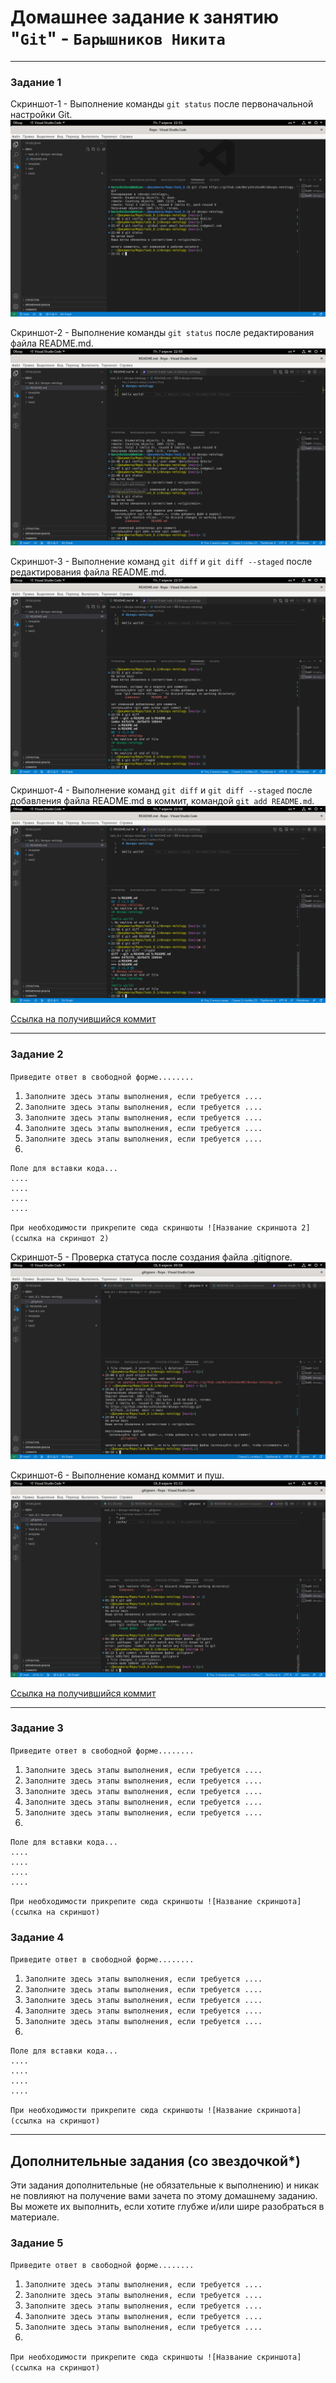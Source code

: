 # Домашнее задание к занятию "`Git`" - `Барышников Никита`

---

### Задание 1

Скриншот-1 - Выполнение команды `git status` после первоначальной настройки Git.
![Скриншот-1](https://github.com/BaryshnikovNV/devops-netology-task/blob/main/img/8.1.1.6.png)

Скриншот-2 - Выполнение команды `git status` после редактирования файла README.md.
![Скриншот-2](https://github.com/BaryshnikovNV/devops-netology-task/blob/main/img/8.1.1.8.png)

Скриншот-3 - Выполнение команд `git diff` и `git diff --staged` после редактирования файла README.md.
![Скриншот-3](https://github.com/BaryshnikovNV/devops-netology-task/blob/main/img/8.1.1.9.png)

Скриншот-4 - Выполнение команд `git diff` и `git diff --staged` после добавления файла README.md в коммит, командой `git add README.md`.
![Скриншот-4](https://github.com/BaryshnikovNV/devops-netology-task/blob/main/img/8.1.1.11.png)

[Ссылка на получившийся коммит](https://github.com/BaryshnikovNV/devops-netology/commit/2c21e4a76156d479092bb547fca70c9b315f6823)

---

### Задание 2

`Приведите ответ в свободной форме........`

1. `Заполните здесь этапы выполнения, если требуется ....`
2. `Заполните здесь этапы выполнения, если требуется ....`
3. `Заполните здесь этапы выполнения, если требуется ....`
4. `Заполните здесь этапы выполнения, если требуется ....`
5. `Заполните здесь этапы выполнения, если требуется ....`
6. 

```
Поле для вставки кода...
....
....
....
....
```

`При необходимости прикрепитe сюда скриншоты
![Название скриншота 2](ссылка на скриншот 2)`

Скриншот-5 - Проверка статуса после создания файла .gitignore.
![Скриншот-5](https://github.com/BaryshnikovNV/devops-netology-task/blob/main/img/8.1.2.1.png)

Скриншот-6 - Выполнение команд коммит и пуш.
![Скриншот-6](https://github.com/BaryshnikovNV/devops-netology-task/blob/main/img/8.1.2.4.png)

[Ссылка на получившийся коммит](https://github.com/BaryshnikovNV/devops-netology/commit/b88cfb6fa33760ecd02c56ebbdcd508c06c12950)

---

### Задание 3

`Приведите ответ в свободной форме........`

1. `Заполните здесь этапы выполнения, если требуется ....`
2. `Заполните здесь этапы выполнения, если требуется ....`
3. `Заполните здесь этапы выполнения, если требуется ....`
4. `Заполните здесь этапы выполнения, если требуется ....`
5. `Заполните здесь этапы выполнения, если требуется ....`
6. 

```
Поле для вставки кода...
....
....
....
....
```

`При необходимости прикрепитe сюда скриншоты
![Название скриншота](ссылка на скриншот)`

### Задание 4

`Приведите ответ в свободной форме........`

1. `Заполните здесь этапы выполнения, если требуется ....`
2. `Заполните здесь этапы выполнения, если требуется ....`
3. `Заполните здесь этапы выполнения, если требуется ....`
4. `Заполните здесь этапы выполнения, если требуется ....`
5. `Заполните здесь этапы выполнения, если требуется ....`
6. 

```
Поле для вставки кода...
....
....
....
....
```

`При необходимости прикрепитe сюда скриншоты
![Название скриншота](ссылка на скриншот)`

---
## Дополнительные задания (со звездочкой*)

Эти задания дополнительные (не обязательные к выполнению) и никак не повлияют на получение вами зачета по этому домашнему заданию. Вы можете их выполнить, если хотите глубже и/или шире разобраться в материале.

### Задание 5

`Приведите ответ в свободной форме........`

1. `Заполните здесь этапы выполнения, если требуется ....`
2. `Заполните здесь этапы выполнения, если требуется ....`
3. `Заполните здесь этапы выполнения, если требуется ....`
4. `Заполните здесь этапы выполнения, если требуется ....`
5. `Заполните здесь этапы выполнения, если требуется ....`
6. 

`При необходимости прикрепитe сюда скриншоты
![Название скриншота](ссылка на скриншот)`
